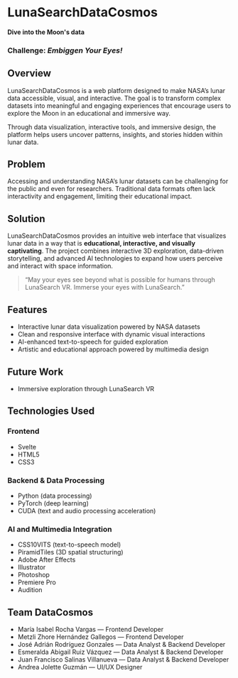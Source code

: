 # LunaSearchDataCosmos
**Dive into the Moon's data**

### Challenge: *Embiggen Your Eyes!*

## Overview
LunaSearchDataCosmos is a web platform designed to make NASA’s lunar data accessible, visual, and interactive. The goal is to transform complex datasets into meaningful and engaging experiences that encourage users to explore the Moon in an educational and immersive way.

Through data visualization, interactive tools, and immersive design, the platform helps users uncover patterns, insights, and stories hidden within lunar data.

## Problem
Accessing and understanding NASA’s lunar datasets can be challenging for the public and even for researchers. Traditional data formats often lack interactivity and engagement, limiting their educational impact.

## Solution
LunaSearchDataCosmos provides an intuitive web interface that visualizes lunar data in a way that is **educational, interactive, and visually captivating**. The project combines interactive 3D exploration, data-driven storytelling, and advanced AI technologies to expand how users perceive and interact with space information.

> “May your eyes see beyond what is possible for humans through LunaSearch VR. Immerse your eyes with LunaSearch.”

## Features
- Interactive lunar data visualization powered by NASA datasets
- Clean and responsive interface with dynamic visual interactions
- AI-enhanced text-to-speech for guided exploration
- Artistic and educational approach powered by multimedia design

## Future Work
- Immersive exploration through LunaSearch VR

## Technologies Used

### Frontend
- Svelte
- HTML5
- CSS3

### Backend & Data Processing
- Python (data processing)
- PyTorch (deep learning)
- CUDA (text and audio processing acceleration)

### AI and Multimedia Integration
- CSS10VITS (text-to-speech model)
- PiramidTiles (3D spatial structuring)
- Adobe After Effects
- Illustrator
- Photoshop
- Premiere Pro
- Audition

## Team DataCosmos
- María Isabel Rocha Vargas — Frontend Developer
- Metzli Zhore Hernández Gallegos — Frontend Developer
- José Adrián Rodríguez Gonzales — Data Analyst & Backend Developer
- Esmeralda Abigail Ruiz Vázquez — Data Analyst & Backend Developer
- Juan Francisco Salinas Villanueva — Data Analyst & Backend Developer
- Andrea Jolette Guzmán — UI/UX Designer

